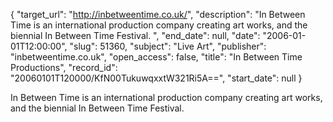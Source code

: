 {
  "target_url": "http://inbetweentime.co.uk/", 
  "description": "In Between Time is an international production company creating art works, and the biennial In Between Time Festival. ", 
  "end_date": null, 
  "date": "2006-01-01T12:00:00", 
  "slug": 51360, 
  "subject": "Live Art", 
  "publisher": "inbetweentime.co.uk", 
  "open_access": false, 
  "title": "In Between Time Productions", 
  "record_id": "20060101T120000/KfN00TukuwqxxtW321Ri5A==", 
  "start_date": null
}

In Between Time is an international production company creating art works, and the biennial In Between Time Festival. 